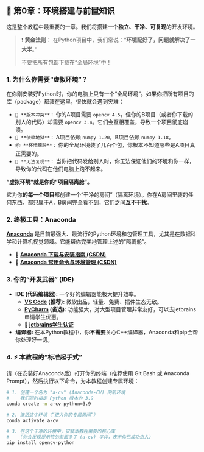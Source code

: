 ## 🚀 第0章：环境搭建与前置知识

这是整个教程中最重要的一章。我们将搭建一个**独立、干净、可复现**的开发环境。

> ❗️ **黄金法则：** 在Python项目中，我们常说：“**环境配好了，问题就解决了一大半**。”
>
> 不要把所有包都下载在“全局环境”中！

### 1. 为什么你需要“虚拟环境”？

在你刚安装好Python时，你的电脑上只有一个“全局环境”。如果你把所有项目的库（package）都装在这里，很快就会遇到灾难：

* `🚨 **版本冲突**：` 你的A项目需要 `opencv 4.5`，但你的B项目（或者你下载的别人的代码）却需要 `opencv 3.4`。它们会互相覆盖，导致一个项目彻底崩溃。
* `🚧 **依赖地狱**：` A项目依赖 `numpy 1.20`，B项目依赖 `numpy 1.18`。
* `📦 **环境臃肿**：` 你的全局环境装了几百个包，你根本不知道哪些是A项目真正需要的。
* `🔁 **无法复现**：` 当你把代码发给别人时，你无法保证他们的环境和你一样，导致你的代码在他们电脑上跑不起来。

**“虚拟环境”就是你的“项目隔离舱”。**

它为你**的每一个项目**都创建一个“干净的房间”（隔离环境）。你在A房间里装的任何东西，都只属于A，B房间完全看不到，它们之间**互不干扰**。

### 2. 终极工具：Anaconda

[**Anaconda**](https://www.anaconda.com/download) 是目前最强大、最流行的Python环境和包管理工具，尤其是在数据科学和计算机视觉领域。它能帮你完美地管理上述的“隔离舱”。

* **🔗 [Anaconda 下载与安装指南 (CSDN)](https://blog.csdn.net/lulukanshijie/article/details/150028587)**
* **🔗 [Anaconda 常用命令与环境管理 (CSDN)](https://blog.csdn.net/u011385476/article/details/105277426)**

### 3. 你的“开发武器” (IDE)

* **IDE (代码编辑器):** 一个好的编辑器能极大提升效率。
    * **[VS Code](https://code.visualstudio.com/) (推荐):** 微软出品，轻量、免费、插件生态无敌。
    * **[PyCharm](https://www.jetbrains.com/pycharm/) (备选):** 功能强大，对大型项目管理非常友好，可以去jetbrains申请学生优惠。
    * **🔗 [jetbrains学生认证](https://blog.csdn.net/m0_63451989/article/details/131743070)**
* **编译器:** 在本Python教程中，你**不需要**关心C++编译器，Anaconda和pip会帮你处理好一切。

### 4. ⚡ 本教程的“标准起手式”

请（在安装好Anaconda后）打开你的终端（推荐使用 Git Bash 或 Anaconda Prompt），然后执行以下命令，为本教程创建专属环境：

```bash
# 1. 创建一个名为 "a-cv" (Anaconda-CV) 的新环境
#    我们同时指定 Python 版本为 3.9
conda create -n a-cv python=3.9

# 2. 激活这个环境（“进入你的专属房间”）
conda activate a-cv

# 3. 在这个干净的环境中，安装本教程需要的核心库
#    (你会发现提示符的前面多了 (a-cv) 字样，表示你已成功进入)
pip install opencv-python

